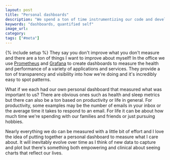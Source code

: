 ```yaml
---
layout: post
title: "Personal dashboards"
description: "We spend a ton of time instrumentizing our code and developing dashboards and alerts but what if we did the same for our lives?"
keywords: "dashboards, quantified self"
image_url:
category:
tags: ["#meta"]
---
```

{% include setup %}
They say you don't improve what you don't measure and there are a ton of things I want to improve about myself! In the office we use [Prometheus](https://prometheus.io) and [Grafana](https://grafana.com) to create dashboards to measure the health and performance of a variety of applications and services. They provide a ton of transparency and visibility into how we're doing and it's incredibly easy to spot patterns.

What if we each had our own personal dashboard that measured what was important to us? There are obvious ones such as health and sleep metrics but there can also be a ton based on productivity or life in general. For productivity, some examples may be the number of emails in your inbox or the average time it takes to respond to an email. For life it can be about how much time we're spending with our families and friends or just pursuing hobbies.

Nearly everything we do can be measured with a little bit of effort and I love the idea of putting together a personal dashboard to measure what I care about. It will inevitably evolve over time as I think of new data to capture and plot but there's something both empowering and clinical about seeing charts that reflect our lives.
